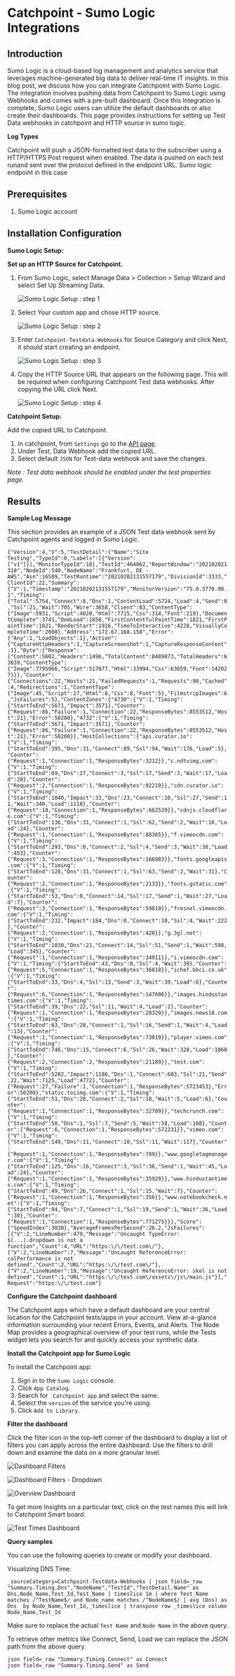 # Catchpoint - Sumo Logic Integrations

## Introduction

Sumo Logic is a cloud-based log management and analytics service that leverages machine-generated big data to deliver real-time IT insights. In this blog post, we discuss how you can integrate Catchpoint with Sumo Logic. The integration involves pushing data from Catchpoint to Sumo Logic using Webhooks and comes with a pre-built dashboard.
Once this Integration is complete, Sumo Logic users can utilize the default dashboards or also create their dashboards.
This page provides instructions for setting up Test Data webhooks in catchpoint and HTTP source in sumo logic.

**Log Types**

Catchpoint will push a JSON-formatted test data to the subscriber using a HTTP/HTTPS Post request when enabled.  The data is pushed on each test runand sent over the protocol defined in the endpoint URL.
Sumo logic endpoint in this case

## Prerequisites

1. Sumo Logic account

## Installation Configuration

**Sumo Logic Setup:**

**Set up an HTTP Source for Catchpoint.**

1. From Sumo Logic, select Manage Data > Collection > Setup Wizard and select Set Up Streaming Data.

	![Sumo Logic Setup : step 1](https://github.com/catchpoint/Integrations.SumoLogic/blob/main/Screenshots/sumo%20step1.png)	

1.  Select Your custom app and chose HTTP source.

	![Sumo Logic Setup : step 2](https://github.com/catchpoint/Integrations.SumoLogic/blob/main/Screenshots/sumo%20step2.png)

1. Enter `Catchpoint-Testdata-Webhooks` for Source Category and click Next, it should start creating an endpoint.

	![Sumo Logic Setup : step 3](https://github.com/catchpoint/Integrations.SumoLogic/blob/main/Screenshots/sumo%20step3.png)

1. Copy the HTTP Source URL that appears on the following page. This will be
required when configuring Catchpoint Test data webhooks. After copying the URL click Next.

	![Sumo Logic Setup : step 4](https://github.com/catchpoint/Integrations.SumoLogic/blob/main/Screenshots/sumo%20step4.png)

**Catchpoint Setup:**

Add the copied URL to Catchpoint.

1.	In catchpoint, from `Settings` go to the [API page](https://portal.catchpoint.com/ui/Content/Administration/ApiDetail.aspx).
2.	Under Test, Data Webhook add the copied URL.
3.	Select default `JSON` for Test-data webhook and save the changes.

_Note : Test data webhook should be enabled under the test properties page._

## Results

**Sample Log Message**

This section provides an example of a JSON Test data webhook sent by Catchpoint agents and logged in Sumo Logic.

`{"Version":4,"V":5,"TestDetail":{"Name":"Site Testing","TypeId":0,"Labels":[{"Version":["v1"]}],"MonitorTypeId":18},"TestId":464062,"ReportWindow":"202102021310","NodeId":540,"NodeName":"Frankfurt, DE - AWS","Asn":16509,"TestRuntime":"20210202131557179","DivisionId":3333,"ClientId":22,"Summary":{"V":1,"Timestamp":"20210202131557179","MonitorVersion":"75.0.3770.90.1","Timing":{"Total":5754,"Connect":8,"Dns":1,"ContentLoad":5724,"Load":4,"Send":0,"Ssl":21,"Wait":705,"Wire":3658,"Client":83,"ContentType":{"Image":5931,"Script":4020,"Html":7715,"Css":314,"Font":219},"DocumentComplete":3741,"DomLoad":1858,"FirstContentfulPaintTime":1821,"FirstPaintTime":1821,"RenderStart":1916,"TimeToInteractive":4228,"VisuallyCompleteTime":2008},"Address":"172.67.168.158","Error":{"Any":1,"LoadObjects":1},"Action":{"CaptureHttpHeaders":1,"CaptureScreenshot":1,"CaptureResponseContent":1},"Byte":{"Response":{"Content":5602,"Headers":1496,"TotalContent":8489873,"TotalHeaders":63639,"ContentType":{"Image":7795966,"Script":517077,"Html":33994,"Css":63659,"Font":142027}}},"Counter":{"Connections":22,"Hosts":21,"FailedRequests":1,"Requests":90,"Cached":4,"Redirections":1,"ContentType":{"Image":45,"Script":17,"Html":8,"Css":8,"Font":5},"FilmstripImages":6,"JsFailures":5},"ContentZones":{"4730":{"V":1,"Timing":{"StartToEnd":5671,"Impact":3571},"Counter":{"Request":86,"Failure":1,"Connection":22,"ResponseBytes":8553512,"Host":21},"Error":50200},"4732":{"V":1,"Timing":{"StartToEnd":5671,"Impact":3571},"Counter":{"Request":86,"Failure":1,"Connection":22,"ResponseBytes":8553512,"Host":21},"Error":50200}},"HostCollections":{"api.curator.io":{"V":1,"Timing":{"StartToEnd":395,"Dns":31,"Connect":89,"Ssl":94,"Wait":176,"Load":5},"Counter":{"Request":1,"Connection":1,"ResponseBytes":3212}},"c.ndtvimg.com":{"V":1,"Timing":{"StartToEnd":69,"Dns":27,"Connect":3,"Ssl":17,"Send":3,"Wait":17,"Load":20},"Counter":{"Request":2,"Connection":1,"ResponseBytes":92219}},"cdn.curator.io":{"V":1,"Timing":{"StartToEnd":1040,"Impact":33,"Dns":23,"Connect":10,"Ssl":27,"Send":11,"Wait":340,"Load":1118},"Counter":{"Request":18,"Connection":1,"ResponseBytes":662539}},"cdnjs.cloudflare.com":{"V":1,"Timing":{"StartToEnd":136,"Dns":31,"Connect":1,"Ssl":62,"Send":2,"Wait":16,"Load":24},"Counter":{"Request":1,"Connection":1,"ResponseBytes":88365}},"f.vimeocdn.com":{"V":1,"Timing":{"StartToEnd":293,"Dns":0,"Connect":2,"Ssl":4,"Send":3,"Wait":38,"Load":453},"Counter":{"Request":3,"Connection":1,"ResponseBytes":166983}},"fonts.googleapis.com":{"V":1,"Timing":{"StartToEnd":128,"Dns":31,"Connect":1,"Ssl":63,"Send":2,"Wait":31},"Counter":{"Request":2,"Connection":1,"ResponseBytes":2133}},"fonts.gstatic.com":{"V":1,"Timing":{"StartToEnd":53,"Dns":0,"Connect":14,"Ssl":17,"Send":1,"Wait":27,"Load":7},"Counter":{"Request":3,"Connection":1,"ResponseBytes":59819}},"fresnel.vimeocdn.com":{"V":1,"Timing":{"StartToEnd":232,"Impact":184,"Dns":0,"Connect":10,"Ssl":4,"Wait":222},"Counter":{"Request":2,"Connection":1,"ResponseBytes":428}},"g.3gl.net":{"V":1,"Timing":{"StartToEnd":1030,"Dns":21,"Connect":14,"Ssl":51,"Send":1,"Wait":598,"Load":345},"Counter":{"Request":1,"Connection":1,"ResponseBytes":34911}},"i.vimeocdn.com":{"V":1,"Timing":{"StartToEnd":43,"Dns":0,"Ssl":4,"Wait":39},"Counter":{"Request":5,"Connection":1,"ResponseBytes":36018}},"ichef.bbci.co.uk":{"V":1,"Timing":{"StartToEnd":33,"Dns":4,"Ssl":13,"Send":3,"Wait":39,"Load":6},"Counter":{"Request":6,"Connection":1,"ResponseBytes":147606}},"images.hindustantimes.com":{"V":1,"Timing":{"StartToEnd":39,"Dns":22,"Ssl":11,"Wait":4,"Load":2},"Counter":{"Request":1,"Connection":1,"ResponseBytes":28329}},"images.news18.com":{"V":1,"Timing":{"StartToEnd":63,"Dns":28,"Connect":1,"Ssl":16,"Send":1,"Wait":4,"Load":13},"Counter":{"Request":1,"Connection":1,"ResponseBytes":73019}},"player.vimeo.com":{"V":1,"Timing":{"StartToEnd":746,"Dns":15,"Connect":6,"Ssl":26,"Wait":328,"Load":1060},"Counter":{"Request":2,"Connection":2,"ResponseBytes":21189}},"test.com":{"V":1,"Timing":{"StartToEnd":5282,"Impact":1186,"Dns":1,"Connect":603,"Ssl":21,"Send":22,"Wait":7125,"Load":4772},"Counter":{"Request":27,"Failure":1,"Connection":1,"ResponseBytes":5723453},"Error":50200},"static.toiimg.com":{"V":1,"Timing":{"StartToEnd":51,"Dns":20,"Connect":2,"Ssl":18,"Wait":5,"Load":6},"Counter":{"Request":1,"Connection":1,"ResponseBytes":32709}},"techcrunch.com":{"V":1,"Timing":{"StartToEnd":50,"Dns":1,"Ssl":7,"Send":5,"Wait":58,"Load":108},"Counter":{"Request":6,"Connection":1,"ResponseBytes":572231}},"vimeo.com":{"V":1,"Timing":{"StartToEnd":149,"Dns":11,"Connect":10,"Ssl":11,"Wait":117},"Counter":{"Request":1,"Connection":1,"ResponseBytes":789}},"www.googletagmanager.com":{"V":1,"Timing":{"StartToEnd":125,"Dns":16,"Connect":3,"Ssl":36,"Send":1,"Wait":45,"Load":24},"Counter":{"Request":1,"Connection":1,"ResponseBytes":35929}},"www.hindustantimes.com":{"V":1,"Timing":{"StartToEnd":49,"Dns":26,"Connect":1,"Ssl":15,"Wait":7},"Counter":{"Request":1,"Connection":1,"ResponseBytes":356}},"www.notebookcheck.net":{"V":1,"Timing":{"StartToEnd":94,"Dns":7,"Connect":1,"Ssl":19,"Send":1,"Wait":36,"Load":30},"Counter":{"Request":1,"Connection":1,"ResponseBytes":771275}}},"Score":{"SpeedIndex":3830},"AverageFramesPerSecond":26.2,"JsFailures":[{"V":2,"LineNumber":479,"Message":"Uncaught TypeError: $(...).dropdown is not a function","Count":4,"URL":"https:\/\/test.com\/"},{"V":2,"LineNumber":7,"Message":"Uncaught ReferenceError: calPerformance is not defined","Count":2,"URL":"https:\/\/test.com\/"},{"V":2,"LineNumber":19,"Message":"Uncaught ReferenceError: skel is not defined","Count":1,"URL":"https:\/\/test.com\/assets\/js\/main.js"}],"Request":"https:\/\/test.com"}`

**Configure the Catchpoint dashboard**

The Catchpoint apps which have a default dashboard are your central location for the Catchpoint tests/apps in your account. View at-a-glance information surrounding your recent Errors, Events, and Alerts. The Node Map provides a geographical overview of your test runs, while the Tests widget lets you search for and quickly access your synthetic data. 

**Install the Catchpoint app for Sumo Logic**

To install the Catchpoint app: 

1.	Sign in to the `Sumo Logic` console. 
2.	Click `App Catalog`. 
3.	Search for ` Catchpoint app` and select the same. 
4.	Select the `version` of the service you're using.
5.	Click `Add to Library`.

**Filter the dashboard**

Click the filter icon in the top-left corner of the dashboard to display a list of filters you can apply across the entire dashboard. Use the filters to drill down and examine the data on a more granular level.

![Dashboard Filters](https://github.com/catchpoint/Integrations.SumoLogic/blob/main/Screenshots/filters.png)

![Dashboard Filters - Dropdown](https://github.com/catchpoint/Integrations.SumoLogic/blob/main/Screenshots/filters%20dropdown.png)

![Overview Dashboard](https://github.com/catchpoint/Integrations.SumoLogic/blob/main/Screenshots/overview.png)

To get more Insights on a particular test, click on the test names this will link to Catchpoint Smart board.

![Test Times Dashboard](https://github.com/catchpoint/Integrations.SumoLogic/blob/main/Screenshots/Test%20times.png)

**Query samples**

You can use the following queries to create or modify your dashboard.

Visualizing DNS Time: 

`_sourceCategory=Catchpoint-Testdata-Webhooks | json field=_raw "Summary.Timing.Dns","NodeName","TestId","TestDetail.Name" as Dns,Node_Name,Test_Id,Test_Name | timeslice 1m | where Test_Name matches /^TestName$/ and Node_name matches /^NodeName$/ | avg (Dns) as Dns  by Node_Name,Test_Id,_timeslice | transpose row _timeslice column  Node_Name,Test_Id`

Make sure to replace the actual `Test Name` and `Node Name` in the above query.

To retrieve other metrics like Connect, Send, Load we can replace the JSON path from the above query.

`json field=_raw "Summary.Timing.Connect" as Connect`  
`json field=_raw "Summary.Timing.Send" as Send`
